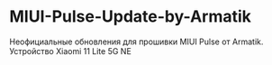 # MIUI-Pulse-Update-by-Armatik
Неофициальные обновления для прошивки MIUI Pulse от Armatik. Устройство Xiaomi 11 Lite 5G NE

